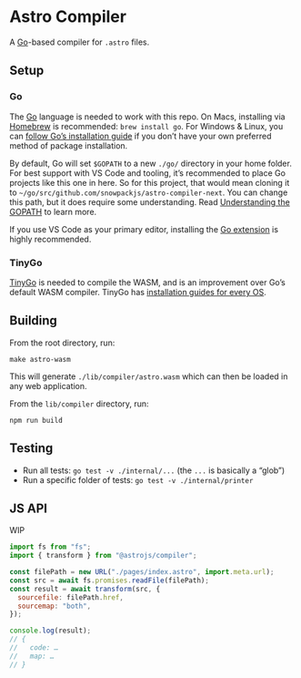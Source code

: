 # Astro Compiler

A [Go][go]-based compiler for `.astro` files.

## Setup

### Go

The [Go][go] language is needed to work with this repo. On Macs, installing via [Homebrew][homebrew] is recommended: `brew install go`. For Windows & Linux, you can [follow Go’s installation guide][go] if you don’t have your own preferred method of package installation.

By default, Go will set `$GOPATH` to a new `./go/` directory in your home folder. For best support with VS Code and tooling, it’s recommended to place Go projects like this one in here. So for this project, that would mean cloning it to `~/go/src/github.com/snowpackjs/astro-compiler-next`. You can change this path, but it does require some understanding. Read [Understanding the GOPATH][gopath] to learn more.

If you use VS Code as your primary editor, installing the [Go extension][go-vscode] is highly recommended.

### TinyGo

[TinyGo][tinygo] is needed to compile the WASM, and is an improvement over Go’s default WASM compiler. TinyGo has [installation guides for every OS][tinygo-install].

## Building

From the root directory, run:

```
make astro-wasm
```

This will generate `./lib/compiler/astro.wasm` which can then be loaded in any web application.

From the `lib/compiler` directory, run:

```
npm run build
```

## Testing

- Run all tests: `go test -v ./internal/...` (the `...` is basically a “glob”)
- Run a specific folder of tests: `go test -v ./internal/printer`

## JS API

WIP

```js
import fs from "fs";
import { transform } from "@astrojs/compiler";

const filePath = new URL("./pages/index.astro", import.meta.url);
const src = await fs.promises.readFile(filePath);
const result = await transform(src, {
  sourcefile: filePath.href,
  sourcemap: "both",
});

console.log(result);
// {
//   code: …
//   map: …
// }
```

[homebrew]: https://brew.sh/
[go]: https://golang.org/
[go-vscode]: https://marketplace.visualstudio.com/items?itemName=golang.go
[gopath]: https://www.digitalocean.com/community/tutorials/understanding-the-gopath
[tinygo]: https://tinygo.org/
[tinygo-install]: https://tinygo.org/getting-started/install/
